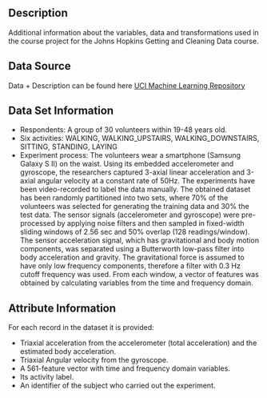 ## Description
Additional information about the variables, data and transformations used in the course project for the Johns Hopkins Getting and Cleaning Data course.

## Data Source
Data + Description can be found here [UCI Machine Learning Repository](http://archive.ics.uci.edu/ml/datasets/Human+Activity+Recognition+Using+Smartphones)

## Data Set Information
- Respondents: A group of 30 volunteers within 19-48 years old.
- Six activities: WALKING, WALKING_UPSTAIRS, WALKING_DOWNSTAIRS, SITTING, STANDING, LAYING
- Experiment process: The volunteers wear a smartphone (Samsung Galaxy S II) on the waist. Using its embedded accelerometer and gyroscope, the researchers captured 3-axial linear acceleration and 3-axial angular velocity at a constant rate of 50Hz. The experiments have been video-recorded to label the data manually. The obtained dataset has been randomly partitioned into two sets, where 70% of the volunteers was selected for generating the training data and 30% the test data. The sensor signals (accelerometer and gyroscope) were pre-processed by applying noise filters and then sampled in fixed-width sliding windows of 2.56 sec and 50% overlap (128 readings/window). The sensor acceleration signal, which has gravitational and body motion components, was separated using a Butterworth low-pass filter into body acceleration and gravity. The gravitational force is assumed to have only low frequency components, therefore a filter with 0.3 Hz cutoff frequency was used. From each window, a vector of features was obtained by calculating variables from the time and frequency domain.

## Attribute Information
For each record in the dataset it is provided: 
- Triaxial acceleration from the accelerometer (total acceleration) and the estimated body acceleration. 
- Triaxial Angular velocity from the gyroscope. 
- A 561-feature vector with time and frequency domain variables. 
- Its activity label. 
- An identifier of the subject who carried out the experiment.
